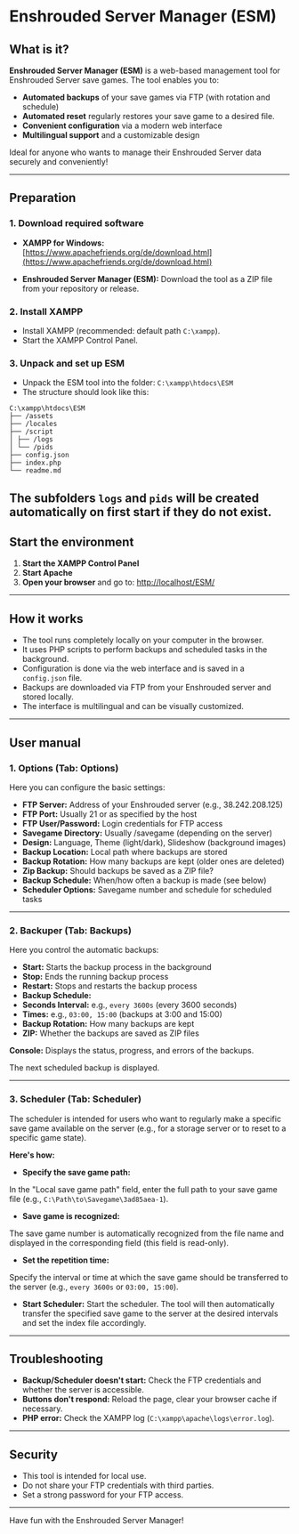 # Enshrouded Server Manager (ESM)

## What is it?

**Enshrouded Server Manager (ESM)** is a web-based management tool for Enshrouded Server save games.
The tool enables you to:
- **Automated backups** of your save games via FTP (with rotation and schedule)
- **Automated reset** regularly restores your save game to a desired file.
- **Convenient configuration** via a modern web interface
- **Multilingual support** and a customizable design

Ideal for anyone who wants to manage their Enshrouded Server data securely and conveniently!

---

## Preparation

### 1. **Download required software**

- **XAMPP for Windows:**
[https://www.apachefriends.org/de/download.html](https://www.apachefriends.org/de/download.html)

- **Enshrouded Server Manager (ESM):**
Download the tool as a ZIP file from your repository or release.

### 2. **Install XAMPP**

- Install XAMPP (recommended: default path `C:\xampp`).
- Start the XAMPP Control Panel.

### 3. **Unpack and set up ESM**

- Unpack the ESM tool into the folder:
`C:\xampp\htdocs\ESM`
- The structure should look like this:
```
C:\xampp\htdocs\ESM
├── /assets
├── /locales
├── /script
│ ├── /logs
│ └── /pids
├── config.json
├── index.php
└── readme.md
```
The subfolders `logs` and `pids` will be created automatically on first start if they do not exist.
---

## Start the environment

1. **Start the XAMPP Control Panel**
2. **Start Apache**
3. **Open your browser** and go to:
[http://localhost/ESM/](http://localhost/ESM/)

---

## How it works

- The tool runs completely locally on your computer in the browser.
- It uses PHP scripts to perform backups and scheduled tasks in the background.
- Configuration is done via the web interface and is saved in a `config.json` file.
- Backups are downloaded via FTP from your Enshrouded server and stored locally.
- The interface is multilingual and can be visually customized.

---

## User manual

### **1. Options (Tab: Options)**

Here you can configure the basic settings:

- **FTP Server:** Address of your Enshrouded server (e.g., 38.242.208.125)
- **FTP Port:** Usually 21 or as specified by the host
- **FTP User/Password:** Login credentials for FTP access
- **Savegame Directory:** Usually /savegame (depending on the server)
- **Design:** Language, Theme (light/dark), Slideshow (background images)
- **Backup Location:** Local path where backups are stored
- **Backup Rotation:** How many backups are kept (older ones are deleted)
- **Zip Backup:** Should backups be saved as a ZIP file?
- **Backup Schedule:** When/how often a backup is made (see below)
- **Scheduler Options:** Savegame number and schedule for scheduled tasks

---

### **2. Backuper (Tab: Backups)**

Here you control the automatic backups:

- **Start:** Starts the backup process in the background
- **Stop:** Ends the running backup process
- **Restart:** Stops and restarts the backup process
- **Backup Schedule:**
- **Seconds Interval:** e.g., `every 3600s` (every 3600 seconds)
- **Times:** e.g., `03:00, 15:00` (backups at 3:00 and 15:00)
- **Backup Rotation:** How many backups are kept
- **ZIP:** Whether the backups are saved as ZIP files

**Console:**
Displays the status, progress, and errors of the backups.

The next scheduled backup is displayed.

---

### **3. Scheduler (Tab: Scheduler)**

The scheduler is intended for users who want to regularly make a specific save game available on the server (e.g., for a storage server or to reset to a specific game state).

**Here's how:**

- **Specify the save game path:**

In the "Local save game path" field, enter the full path to your save game file (e.g., `C:\Path\to\Savegame\3ad85aea-1`).

- **Save game is recognized:**

The save game number is automatically recognized from the file name and displayed in the corresponding field (this field is read-only).

- **Set the repetition time:**

Specify the interval or time at which the save game should be transferred to the server (e.g., `every 3600s` or `03:00, 15:00`).

- **Start Scheduler:**
Start the scheduler. The tool will then automatically transfer the specified save game to the server at the desired intervals and set the index file accordingly.

---

## Troubleshooting

- **Backup/Scheduler doesn't start:**
Check the FTP credentials and whether the server is accessible.
- **Buttons don't respond:**
Reload the page, clear your browser cache if necessary.
- **PHP error:**
Check the XAMPP log (`C:\xampp\apache\logs\error.log`).

---

## Security

- This tool is intended for local use.
- Do not share your FTP credentials with third parties.
- Set a strong password for your FTP access.

---

Have fun with the Enshrouded Server Manager!
